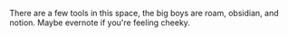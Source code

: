 There are a few tools in this space, the big boys are roam, obsidian, and notion. Maybe evernote if you're feeling cheeky.